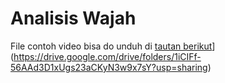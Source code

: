 # Analisis Wajah

File contoh video bisa do unduh di [tautan berikut](https://drive.google.com/drive/folders/1iCIFf-56AAd3D1xUgs23aCKyN3w9x7sY?usp=sharing)](https://drive.google.com/drive/folders/1iCIFf-56AAd3D1xUgs23aCKyN3w9x7sY?usp=sharing)

